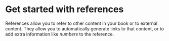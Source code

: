 # Get started with references

References allow you to refer to other content in your book or to external content.
They allow you to automatically generate links to that content, or to add extra information like *numbers* to the reference.

